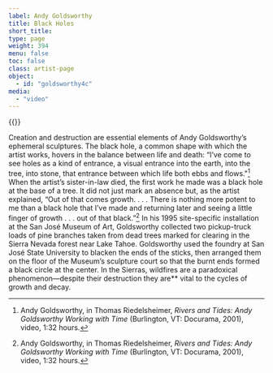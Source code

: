 ```yaml
---
label: Andy Goldsworthy
title: Black Holes
short_title:
type: page
weight: 394
menu: false
toc: false
class: artist-page
object:
  - id: "goldsworthy4c"
media:
  - "video"
---
```

{{<q-figure id="goldsworthy4c">}}

Creation and destruction are essential elements of Andy Goldsworthy’s ephemeral sculptures. The black hole, a common shape with which the artist works, hovers in the balance between life and death: “I’ve come to see holes as a kind of entrance, a visual entrance into the earth, into the tree, into stone, that entrance between which life both ebbs and flows."[^1] When the artist’s sister-in-law died, the first work he made was a black hole at the base of a tree. It did not just mark an absence but, as the artist explained, “Out of that comes growth. . . . There is nothing more potent to me than a black hole that I’ve made and returning later and seeing a little finger of growth . . . out of that black.”[^2] In his 1995 site-specific installation at the San José Museum of Art, Goldsworthy collected two pickup-truck loads of pine branches taken from dead trees marked for clearing in the Sierra Nevada forest near Lake Tahoe. Goldsworthy used the foundry at San José State University to blacken the ends of the sticks, then arranged them on the floor of the Museum’s sculpture court so that the burnt ends formed a black circle at the center. In the Sierras, wildfires are a paradoxical phenomenon—despite their destruction they are** vital to the cycles of growth and decay.

[^1]: Andy Goldsworthy, in Thomas Riedelsheimer, *Rivers and Tides: Andy Goldsworthy Working with Time* (Burlington, VT: Docurama, 2001), video, 1:32 hours.

[^2]: Andy Goldsworthy, in Thomas Riedelsheimer, *Rivers and Tides: Andy Goldsworthy Working with Time* (Burlington, VT: Docurama, 2001), video, 1:32 hours.
